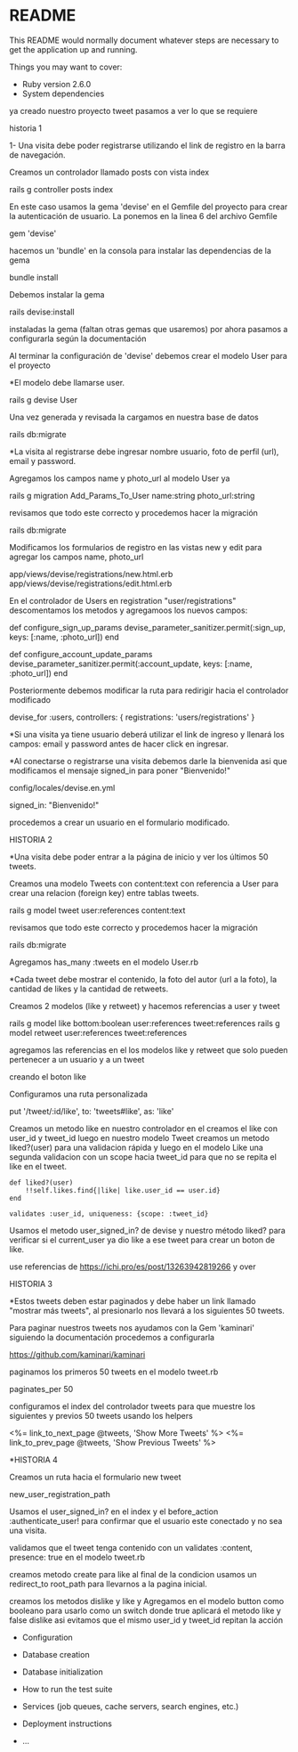 # README

This README would normally document whatever steps are necessary to get the
application up and running.

Things you may want to cover:

* Ruby version
    2.6.0
* System dependencies



ya creado nuestro proyecto tweet pasamos a ver lo que se requiere

historia 1

1- Una visita debe poder registrarse utilizando el link de registro en la barra de navegación.

Creamos un controlador llamado posts con vista index

rails g controller posts index

En este caso usamos la gema 'devise' en el Gemfile del proyecto para crear la autenticación de usuario. La ponemos en la linea 6 del archivo Gemfile

gem 'devise'

hacemos un 'bundle' en la consola para instalar las dependencias de la gema

bundle install

Debemos instalar la gema 

rails devise:install

instaladas la gema (faltan otras gemas que usaremos) por ahora pasamos a configurarla según la documentación

Al terminar la configuración de 'devise' debemos crear el modelo User para el proyecto

*El modelo debe llamarse user.

rails g devise User

Una vez generada y revisada la cargamos en nuestra base de datos

rails db:migrate

*La visita al registrarse debe ingresar nombre usuario, foto de perfil (url), email y password.

Agregamos los campos name y photo_url al modelo User ya 

rails g migration Add_Params_To_User name:string photo_url:string

revisamos que todo este correcto y procedemos hacer la migración

rails db:migrate

Modificamos los formularios de registro en las vistas new y edit para agregar los campos name, photo_url

app/views/devise/registrations/new.html.erb
app/views/devise/registrations/edit.html.erb

En el controlador de Users en registration "user/registrations" descomentamos los metodos y agregamoos los nuevos campos: 



def configure_sign_up_params
    devise_parameter_sanitizer.permit(:sign_up, keys: [:name, :photo_url])
end

def configure_account_update_params
    devise_parameter_sanitizer.permit(:account_update, keys: [:name, :photo_url])
end

Posteriormente debemos modificar la ruta para redirigir hacia el controlador modificado

devise_for :users, controllers: {
    registrations: 'users/registrations'
  }

*Si una visita ya tiene usuario deberá utilizar el link de ingreso y llenará los campos: email y password antes de hacer click en ingresar.


*Al conectarse o registrarse una visita debemos darle la bienvenida asi que modificamos el mensaje signed_in para poner "Bienvenido!"

  config/locales/devise.en.yml 

  signed_in: "Bienvenido!"

  procedemos a crear un usuario en el formulario modificado.


  HISTORIA 2

*Una visita debe poder entrar a la página de inicio y ver los últimos 50 tweets.

Creamos una modelo Tweets con content:text con referencia a User para crear una relacion (foreign key) entre tablas tweets.

rails g model tweet user:references content:text

revisamos que todo este correcto y procedemos hacer la migración

rails db:migrate

Agregamos has_many :tweets en el modelo User.rb

*Cada tweet debe mostrar el contenido, la foto del autor (url a la foto), la cantidad de likes y la cantidad de retweets.

Creamos 2 modelos (like y retweet) y hacemos referencias a user y tweet

rails g model like bottom:boolean user:references tweet:references
rails g model retweet user:references tweet:references

agregamos las referencias en el los modelos like y retweet que solo pueden pertenecer a un usuario y a un tweet

creando el boton like

Configuramos una ruta personalizada

put '/tweet/:id/like', to: 'tweets#like', as: 'like'

Creamos un metodo like en nuestro controlador en el creamos el like con user_id y tweet_id luego en nuestro modelo Tweet creamos un metodo liked?(user) para una validacion rápida y luego en el modelo Like una segunda validacion con un scope hacia tweet_id para que no se repita el like en el tweet.

    def liked?(user)
        !!self.likes.find{|like| like.user_id == user.id}        
    end

    validates :user_id, uniqueness: {scope: :tweet_id}

Usamos el metodo user_signed_in? de devise y nuestro método liked? para verificar si el current_user ya dio like a ese tweet para crear un boton de like.

use referencias de https://ichi.pro/es/post/13263942819266 y over

 HISTORIA 3

*Estos tweets deben estar paginados y debe haber un link llamado "mostrar más tweets", al
presionarlo nos llevará a los siguientes 50 tweets.

Para paginar nuestros tweets nos ayudamos con la Gem 'kaminari' siguiendo la documentación procedemos a configurarla

https://github.com/kaminari/kaminari

paginamos los primeros 50 tweets en el modelo tweet.rb

paginates_per 50

configuramos el index del controlador tweets para que muestre los siguientes y previos 50 tweets usando los helpers

<%= link_to_next_page @tweets, 'Show More Tweets' %>
<%= link_to_prev_page @tweets, 'Show Previous Tweets' %>


*HISTORIA 4


Creamos un ruta hacia el formulario new tweet

new_user_registration_path

Usamos el user_signed_in? en el index y el before_action :authenticate_user!  para confirmar que el usuario este conectado y no sea una visita.

validamos que el tweet tenga contenido con un validates :content, presence: true en el modelo tweet.rb

creamos metodo create para like al final de la condicion usamos un redirect_to root_path para llevarnos a la pagina inicial.

creamos los metodos dislike y like y Agregamos en el modelo  button como booleano para usarlo como un switch donde true aplicará el metodo like y false dislike asi evitamos que el mismo user_id y tweet_id repitan la acción

* Configuration

* Database creation



* Database initialization

* How to run the test suite

* Services (job queues, cache servers, search engines, etc.)

* Deployment instructions

* ...

